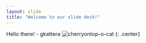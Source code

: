 ```yaml
---
layout: slide
title: "Welcome to our slide deck!"
---
```


Hello there! - gkattera
![cherryontop-o-cat](https://octodex.github.com/images/cherryontop-o-cat.png)
{: .center}
